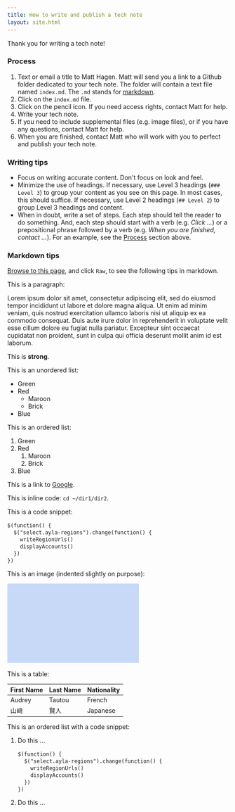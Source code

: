 ```yaml
---
title: How to write and publish a tech note
layout: site.html
---
```


Thank you for writing a tech note!

### Process

1. Text or email a title to Matt Hagen. Matt will send you a link to a Github folder dedicated to your tech note. The folder will contain a text file named `index.md`. The `.md` stands for [markdown](https://guides.github.com/features/mastering-markdown). 
1. Click on the `index.md` file.
1. Click on the pencil icon. If you need access rights, contact Matt for help.
1. Write your tech note. 
1. If you need to include supplemental files (e.g. image files), or if you have any questions, contact Matt for help.
1. When you are finished, contact Matt who will work with you to perfect and publish your tech note. 

### Writing tips

* Focus on writing accurate content. Don't focus on look and feel.
* Minimize the use of headings. If necessary, use Level 3 headings (`### Level 3`) to group your content as you see on this page. In most cases, this should suffice. If necessary, use Level 2 headings (`## Level 2`) to group Level 3 headings and content.
* When in doubt, write a set of steps. Each step should tell the reader to do something. And, each step should start with a verb (e.g. *Click ...*) or a prepositional phrase followed by a verb (e.g. *When you are finished, contact ...*). For an example, see the [Process](#process) section above.

### Markdown tips

[Browse to this page](https://github.com/AylaNetworks/ayla-documentation/blob/master/src/tech-notes/how-to-write-and-publish-a-tech-note/index.md), and click `Raw`, to see the following tips in markdown.

This is a paragraph:

Lorem ipsum dolor sit amet, consectetur adipiscing elit, sed do eiusmod tempor incididunt ut labore et dolore magna aliqua. Ut enim ad minim veniam, quis nostrud exercitation ullamco laboris nisi ut aliquip ex ea commodo consequat. Duis aute irure dolor in reprehenderit in voluptate velit esse cillum dolore eu fugiat nulla pariatur. Excepteur sint occaecat cupidatat non proident, sunt in culpa qui officia deserunt mollit anim id est laborum.

This is **strong**.

This is an unordered list:

* Green
* Red
    * Maroon
    * Brick
* Blue

This is an ordered list:

1. Green
1. Red
    1. Maroon
    1. Brick
1. Blue 

This is a link to [Google](https://www.google.com/).

This is inline code: `cd ~/dir1/dir2`.

This is a code snippet:

```
$(function() {
  $("select.ayla-regions").change(function() {
    writeRegionUrls()
    displayAccounts()
  })
})
```

This is an image (indented slightly on purpose):

<img src="img-600.png" width="300" height="180">

This is a table:

|First Name|Last Name|Nationality|
|-|-|-|
|Audrey|Tautou|French|
|山﨑|賢人|Japanese|

This is an ordered list with a code snippet:

1. Do this ...
    ```
    $(function() {
      $("select.ayla-regions").change(function() {
        writeRegionUrls()
        displayAccounts()
      })
    })
    ```
1. Do this ...